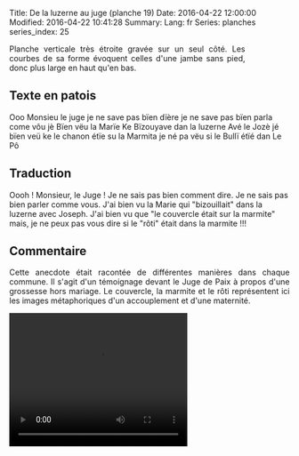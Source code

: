 Title: De la luzerne au juge (planche 19)
Date: 2016-04-22 12:00:00
Modified: 2016-04-22 10:41:28
Summary: 
Lang: fr
Series: planches
series_index: 25


<figure class="image-block" style="float: right;">
  <img alt="" src="{static}/images/planche_19.png">
  <figcaption style="max-width: 138px"></figcaption>
</figure>
<p style="text-align:justify;">Planche verticale très étroite gravée sur un seul côté. Les courbes de sa forme évoquent celles d'une jambe sans pied, donc plus large en haut qu'en bas.</p>

## Texte en patois
Ooo  Monsieu le juge je ne save pas bïen dïère  je ne save pas bïen parla come vôu jè Bïen vëu la Marïe Ke Bïzouyave dan la luzerne Avé le Jozè jé bïen veü ke le chanon étïe su la Marmita  je né pa vëu si le Bullï étïé dan Le Pô

## Traduction
Oooh ! Monsieur, le Juge ! Je ne sais pas bien comment dire. Je ne sais pas bien parler comme vous. J'ai bien vu la Marie qui "bizouillait" dans la luzerne avec Joseph. J'ai bien vu que "le couvercle était sur la marmite" mais, je ne peux pas vous dire si le "rôti" était dans la marmite !!!

## Commentaire
<p style="text-align:justify;">Cette anecdote était racontée de différentes manières dans chaque commune. Il s'agit d'un témoignage devant le Juge de Paix à propos d'une grossesse hors mariage. Le couvercle, la marmite et le rôti représentent ici les images métaphoriques d'un accouplement et d'une maternité.</p>

<video width="320" height="240" controls>
  <source src="https://d1njpgd0ygatdn.cloudfront.net/video_19.mp4" type="video/mp4">
</video>
